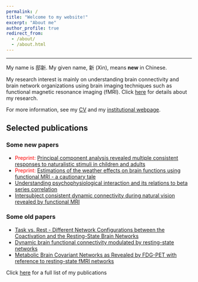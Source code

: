 ```yaml
---
permalink: /
title: "Welcome to my website!"
excerpt: "About me"
author_profile: true
redirect_from: 
  - /about/
  - /about.html
---
```


---
My name is 邸新. My given name, 新 (Xin), means **new** in Chinese.  

My research interest is mainly on understanding brain connectivity and brain network organizations using brain imaging techniques such as functional magnetic resonance imaging (fMRI). Click [here](https://www.dixin.info/research/) for details about my research.

For more information, see my [CV](https://www.dixin.info/files/CV_XinDi.pdf) and my [institutional webpage](https://people.njit.edu/faculty/dixin). 

## Selected publications
### Some new papers
* <span style="color:red">Preprint:</span> [Principal component analysis revealed multiple consistent responses to naturalistic stimuli in children and adults](https://doi.org/10.1101/2020.05.01.073163)
* <span style="color:red">Preprint:</span> [Estimations of the weather effects on brain functions using functional MRI - a cautionary tale](https://doi.org/10.1101/646695)
* [Understanding psychophysiological interaction and its relations to beta series correlation](https://doi.org/10.1007/s11682-020-00304-8)
* [Intersubject consistent dynamic connectivity during natural vision revealed by functional MRI](https://doi.org/10.1016/j.neuroimage.2020.116698)

### Some old papers
* [Task vs. Rest - Different Network Configurations between the Coactivation and the Resting-State Brain Networks](https://doi.org/10.3389/fnhum.2013.00493)
* [Dynamic brain functional connectivity modulated by resting-state networks](https://doi.org/10.1007/s00429-013-0634-3)
* [Metabolic Brain Covariant Networks as Revealed by FDG-PET with reference to resting-state fMRI networks](https://doi.org/10.1089/brain.2012.0086)

Click [here](https://www.dixin.info/publications/) for a full list of my publications
